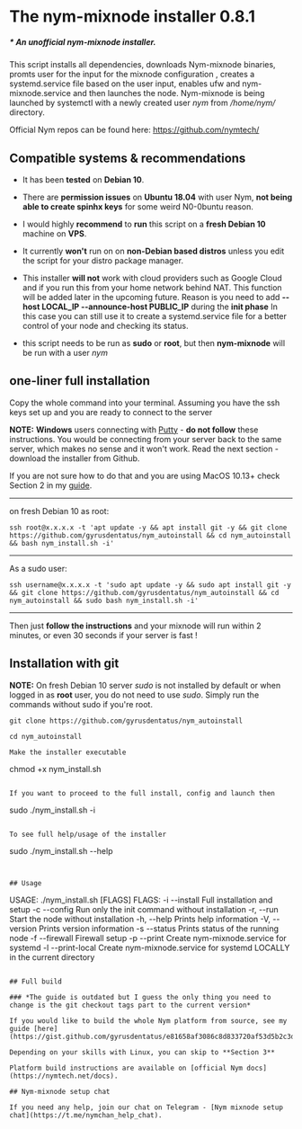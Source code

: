 # The nym-mixnode installer 0.8.1

##### * An ***unofficial*** **nym-mixnode** installer.

This script installs all dependencies, downloads Nym-mixnode binaries, promts user for the input for the mixnode configuration
, creates a systemd.service file based on the user input, enables ufw and nym-mixnode.service and then launches the node.
Nym-mixnode is being launched by systemctl with a newly created user *nym* from */home/nym/* directory. 

Official Nym repos can be found here: https://github.com/nymtech/
## Compatible systems & recommendations

* It has been **tested** on **Debian 10**. 
* There are **permission issues** on **Ubuntu 18.04** with user Nym, **not being able to create spinhx keys** for some weird N0-0buntu reason.  

* I would highly **recommend** to **run** this script on a **fresh Debian 10** machine on **VPS**. 


* It currently **won't** run on on **non-Debian based distros** unless you edit the script for your distro package manager. 

* This installer **will not** work with cloud providers such as Google Cloud and if you run this from your home network behind NAT. 
This function will be added later in the upcoming future. Reason is you need to add **--host LOCAL_IP --announce-host PUBLIC_IP** during the **init phase**
In this case you can still use it to create a systemd.service file for a better control of your node and checking its status.

* this script needs to be run as **sudo** or **root**, but then **nym-mixnode** will be run with a user *nym*





## one-liner full installation
Copy the whole command into your terminal. Assuming you have the ssh keys set up and you are ready to connect to the server

**NOTE:**  **Windows** users connecting with [Putty](https://www.putty.org/) - **do not follow** these instructions. You would be connecting from your server back to the same server, which makes no sense and it won't work. Read the next section - download the installer from Github.

If you are not sure how to do that and you are using MacOS 10.13+ check Section 2 in my [guide](https://gist.github.com/gyrusdentatus/e81658af3086c8d833720af53d5b2c3d).

--------------------

on fresh Debian 10 as root:

``` 
ssh root@x.x.x.x -t 'apt update -y && apt install git -y && git clone https://github.com/gyrusdentatus/nym_autoinstall && cd nym_autoinstall && bash nym_install.sh -i'
```
---
As a sudo user: 
```
ssh username@x.x.x.x -t 'sudo apt update -y && sudo apt install git -y && git clone https://github.com/gyrusdentatus/nym_autoinstall && cd nym_autoinstall && sudo bash nym_install.sh -i'
```
----

Then just **follow the instructions** and your mixnode will run within 2 minutes, or even 30 seconds if your server is fast !

## Installation with git

**NOTE:** On fresh Debian 10 server *sudo* is not installed by default or when logged in as **root** user, you do not need to use *sudo*. Simply run the commands without sudo if you're root.

``` 
git clone https://github.com/gyrusdentatus/nym_autoinstall 
```

``` 
cd nym_autoinstall 
```

```
Make the installer executable

```
chmod +x nym_install.sh
```

If you want to proceed to the full install, config and launch then

``` 
sudo ./nym_install.sh -i 
```

To see full help/usage of the installer

``` 
sudo ./nym_install.sh --help 
```


## Usage

```
USAGE:
    ./nym_install.sh [FLAGS] 
FLAGS:
    -i  --install           Full installation and setup
    -c  --config            Run only the init command without installation
    -r, --run               Start the node without installation
    -h, --help              Prints help information
    -V, --version           Prints version information
    -s  --status            Prints status of the running node
    -f  --firewall          Firewall setup
    -p  --print             Create nym-mixnode.service for systemd
    -l  --print-local       Create nym-mixnode.service for systemd LOCALLY in the current directory
```

## Full build

### *The guide is outdated but I guess the only thing you need to change is the git checkout tags part to the current version*

If you would like to build the whole Nym platform from source, see my guide [here](https://gist.github.com/gyrusdentatus/e81658af3086c8d833720af53d5b2c3d).

Depending on your skills with Linux, you can skip to **Section 3**

Platform build instructions are available on [official Nym docs](https://nymtech.net/docs).

## Nym-mixnode setup chat

If you need any help, join our chat on Telegram - [Nym mixnode setup chat](https://t.me/nymchan_help_chat). 
